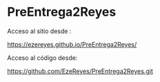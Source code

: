 # PreEntrega2Reyes


Acceso al sitio desde :

https://ezereyes.github.io/PreEntrega2Reyes/

Acceso al código desde:

https://github.com/EzeReyes/PreEntrega2Reyes.git
